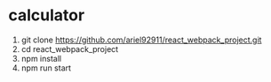 # calculator

1.  git clone https://github.com/ariel92911/react_webpack_project.git
2.  cd react_webpack_project
3.  npm install
4.  npm run start
